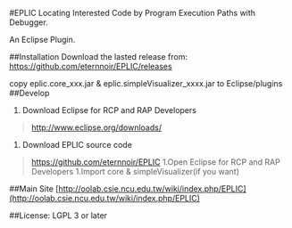 #EPLIC 
Locating Interested Code by Program Execution Paths with Debugger.

An Eclipse Plugin.

##Installation
Download the lasted release from:
https://github.com/eternnoir/EPLIC/releases

copy eplic.core_xxx.jar & eplic.simpleVisualizer_xxxx.jar to Eclipse/plugins
##Develop
1. Download Eclipse for RCP and RAP Developers 
> http://www.eclipse.org/downloads/

1. Download EPLIC source code 
> https://github.com/eternnoir/EPLIC
1.Open Eclipse for RCP and RAP Developers
1.Import core & simpleVisualizer(if you want)

##Main Site
[http://oolab.csie.ncu.edu.tw/wiki/index.php/EPLIC](http://oolab.csie.ncu.edu.tw/wiki/index.php/EPLIC)


##License:
LGPL 3 or later
